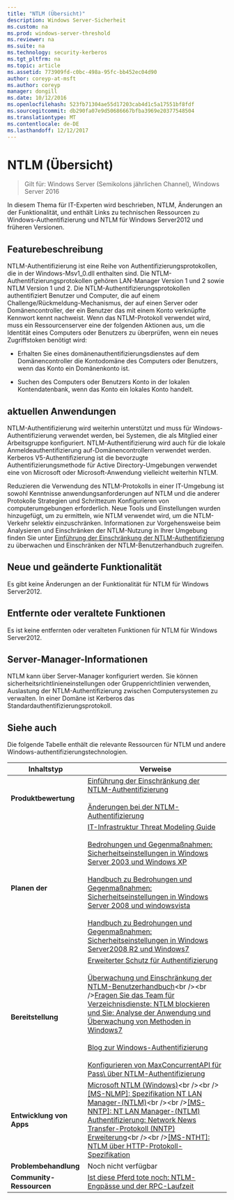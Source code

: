 ```yaml
---
title: "NTLM (Übersicht)"
description: Windows Server-Sicherheit
ms.custom: na
ms.prod: windows-server-threshold
ms.reviewer: na
ms.suite: na
ms.technology: security-kerberos
ms.tgt_pltfrm: na
ms.topic: article
ms.assetid: 773909fd-c0bc-498a-95fc-bb452ec04d90
author: coreyp-at-msft
ms.author: coreyp
manager: dongill
ms.date: 10/12/2016
ms.openlocfilehash: 523fb71304ae55d17203cab4d1c5a17551bf8fdf
ms.sourcegitcommit: db290fa07e9d50686667bfba3969e20377548504
ms.translationtype: MT
ms.contentlocale: de-DE
ms.lasthandoff: 12/12/2017
---
```

# <a name="ntlm-overview"></a>NTLM (Übersicht)

>Gilt für: Windows Server (Semikolons jährlichen Channel), Windows Server 2016

In diesem Thema für IT-Experten wird beschrieben, NTLM, Änderungen an der Funktionalität, und enthält Links zu technischen Ressourcen zu Windows-Authentifizierung und NTLM für Windows Server2012 und früheren Versionen.

## <a name="BKMK_OVER"></a>Featurebeschreibung
NTLM-Authentifizierung ist eine Reihe von Authentifizierungsprotokollen, die in der Windows-Msv1\_0.dll enthalten sind. Die NTLM-Authentifizierungsprotokollen gehören LAN-Manager Version 1 und 2 sowie NTLM Version 1 und 2. Die NTLM-Authentifizierungsprotokollen authentifiziert Benutzer und Computer, die auf einem Challenge\/Rückmeldung-Mechanismus, der auf einen Server oder Domänencontroller, der ein Benutzer das mit einem Konto verknüpfte Kennwort kennt nachweist. Wenn das NTLM-Protokoll verwendet wird, muss ein Ressourcenserver eine der folgenden Aktionen aus, um die Identität eines Computers oder Benutzers zu überprüfen, wenn ein neues Zugriffstoken benötigt wird:

-   Erhalten Sie eines domänenauthentifizierungsdienstes auf dem Domänencontroller die Kontodomäne des Computers oder Benutzers, wenn das Konto ein Domänenkonto ist.

-   Suchen des Computers oder Benutzers Konto in der lokalen Kontendatenbank, wenn das Konto ein lokales Konto handelt.

## <a name="BKMK_APP"></a>aktuellen Anwendungen
NTLM-Authentifizierung wird weiterhin unterstützt und muss für Windows-Authentifizierung verwendet werden, bei Systemen, die als Mitglied einer Arbeitsgruppe konfiguriert. NTLM-Authentifizierung wird auch für die lokale Anmeldeauthentifizierung auf-Domänencontrollern verwendet werden. Kerberos V5-Authentifizierung ist die bevorzugte Authentifizierungsmethode für Active Directory-Umgebungen verwendet eine von Microsoft oder Microsoft-Anwendung vielleicht weiterhin NTLM.

Reduzieren die Verwendung des NTLM-Protokolls in einer IT-Umgebung ist sowohl Kenntnisse anwendungsanforderungen auf NTLM und die anderer Protokolle Strategien und Schrittezum Konfigurieren von computerumgebungen erforderlich. Neue Tools und Einstellungen wurden hinzugefügt, um zu ermitteln, wie NTLM verwendet wird, um die NTLM-Verkehr selektiv einzuschränken. Informationen zur Vorgehensweise beim Analysieren und Einschränken der NTLM-Nutzung in Ihrer Umgebung finden Sie unter [Einführung der Einschränkung der NTLM-Authentifizierung](https://technet.microsoft.com/library/dd560653(v=ws.10).aspx) zu überwachen und Einschränken der NTLM-Benutzerhandbuch zugreifen.

## <a name="BKMK_NEW"></a>Neue und geänderte Funktionalität
Es gibt keine Änderungen an der Funktionalität für NTLM für Windows Server2012.

## <a name="BKMK_DEP"></a>Entfernte oder veraltete Funktionen
Es ist keine entfernten oder veralteten Funktionen für NTLM für Windows Server2012.

## <a name="BKMK_INSTALL"></a>Server-Manager-Informationen
NTLM kann über Server-Manager konfiguriert werden. Sie können sicherheitsrichtlinieneinstellungen oder Gruppenrichtlinien verwenden, Auslastung der NTLM-Authentifizierung zwischen Computersystemen zu verwalten. In einer Domäne ist Kerberos das Standardauthentifizierungsprotokoll.

## <a name="BKMK_LINKS"></a>Siehe auch
Die folgende Tabelle enthält die relevante Ressourcen für NTLM und andere Windows-authentifizierungstechnologien.

|Inhaltstyp|Verweise|
|--------|-------|
|**Produktbewertung**|[Einführung der Einschränkung der NTLM-Authentifizierung](https://technet.microsoft.com/library/dd560653.aspx)<br /><br />[Änderungen bei der NTLM-Authentifizierung](https://technet.microsoft.com/library/dd566199.aspx)|
|**Planen der**|[IT-Infrastruktur Threat Modeling Guide](https://technet.microsoft.com/library/dd941826.aspx)<br /><br />[Bedrohungen und Gegenmaßnahmen: Sicherheitseinstellungen in Windows Server 2003 und Windows XP](https://technet.microsoft.com/library/dd162275.aspx)<br /><br />[Handbuch zu Bedrohungen und Gegenmaßnahmen: Sicherheitseinstellungen in Windows Server 2008 und windowsvista](https://technet.microsoft.com/library/dd349791.aspx)<br /><br />[Handbuch zu Bedrohungen und Gegenmaßnahmen: Sicherheitseinstellungen in Windows Server2008 R2 und Windows7](https://technet.microsoft.com/library/hh125921.aspx)|
|**Bereitstellung**|[Erweiterter Schutz für Authentifizierung](https://support.microsoft.com/kb/968389)<br /><br />[Überwachung und Einschränkung der NTLM-Benutzerhandbuch](https://technet.microsoft.com/library/jj865674(v=ws.10).aspx)<br /><br />[Fragen Sie das Team für Verzeichnisdienste: NTLM blockieren und Sie: Analyse der Anwendung und Überwachung von Methoden in Windows7](https://blogs.technet.com/askds/archive/2009/10/08/ntlm-blocking-and-you-application-analysis-and-auditing-methodologies-in-windows-7.aspx)<br /><br />[Blog zur Windows-Authentifizierung](https://blogs.technet.com/authentication/)<br /><br />[Konfigurieren von MaxConcurrentAPI für Pass\ über NTLM-Authentifizierung](https://social.technet.microsoft.com/wiki/contents/articles/9759.configuring-maxconcurrentapi-for-ntlm-pass-through-authentication.aspx)|
|**Entwicklung von Apps**|[Microsoft NTLM \(Windows\)](https://msdn.microsoft.com/library/aa378749(VS.85).aspx)<br /><br />[\[MS\-NLMP\]: Spezifikation NT LAN Manager-\(NTLM\)](https://msdn.microsoft.com/library/cc236621(PROT.10).aspx)<br /><br />[\[MS\-NNTP\]: NT LAN Manager-\(NTLM\) Authentifizierung: Network News Transfer-Protokoll \(NNTP\) Erweiterung](https://msdn.microsoft.com/library/cc236774(PROT.10).aspx)<br /><br />[\[MS\-NTHT\]: NTLM über HTTP-Protokoll-Spezifikation](https://msdn.microsoft.com/library/cc237488(PROT.10).aspx)|
|**Problembehandlung**|Noch nicht verfügbar|
|**Community-Ressourcen**|[Ist diese Pferd tote noch: NTLM-Engpässe und der RPC-Laufzeit](http://blogs.technet.com/b/askds/archive/2011/09/15/is-this-horse-dead-yet-ntlm-bottlenecks-and-the-rpc-runtime.aspx)|



